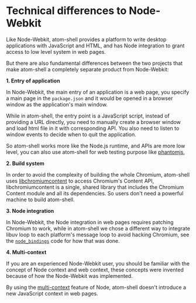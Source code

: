 # Technical differences to Node-Webkit

Like Node-Webkit, atom-shell provides a platform to write desktop applications
with JavaScript and HTML, and has Node integration to grant access to low level
system in web pages.

But there are also fundamental differences between the two projects that make
atom-shell a completely separate product from Node-Webkit:

**1. Entry of application**

In Node-Webkit, the main entry of an application is a web page, you specify a
main page in the `package.json` and it would be opened in a browser window as
the application's main window.

While in atom-shell, the entry point is a JavaScript script, instead of
providing a URL directly, you need to manually create a browser window and load
html file in it with corresponding API. You also need to listen to window events
to decide when to quit the application.

So atom-shell works more like the Node.js runtime, and APIs are more low level,
you can also use atom-shell for web testing purpose like
[phantomjs](http://phantomjs.org/),

**2. Build system**

In order to avoid the complexity of building the whole Chromium, atom-shell uses
[libchromiumcontent](https://github.com/brightray/libchromiumcontent) to access
Chromium's Content API, libchromiumcontent is a single, shared library that
includes the Chromium Content module and all its dependencies. So users don't
need a powerful machine to build atom-shell.

**3. Node integration**

In Node-Webkit, the Node integration in web pages requires patching Chromium to
work, while in atom-shell we chose a different way to integrate libuv loop to
each platform's message loop to avoid hacking Chromium, see the
[`node_bindings`](../../atom/common/) code for how that was done.

**4. Multi-context**

If you are an experienced Node-Webkit user, you should be familiar with the
concept of Node context and web context, these concepts were invented because
of how the Node-Webkit was implemented.

By using the [multi-context](http://strongloop.com/strongblog/whats-new-node-js-v0-12-multiple-context-execution/)
feature of Node, atom-shell doesn't introduce a new JavaScript context in web
pages.
